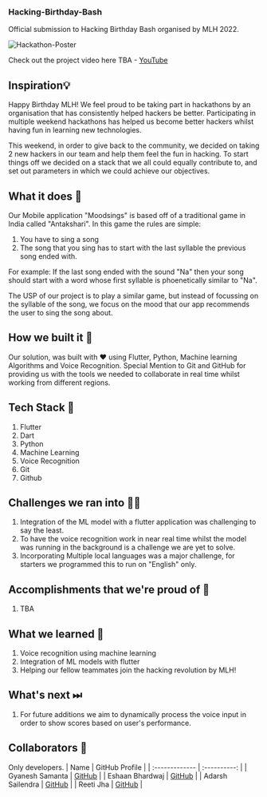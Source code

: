 ### Hacking-Birthday-Bash

Official submission to Hacking Birthday Bash organised by MLH 2022. 

![Hackathon-Poster](Repository-Assests/hackathon-poster.png)

Check out the project video here TBA - [YouTube]()

## Inspiration💡
Happy Birthday MLH! We feel proud to be taking part in hackathons by an organisation that has consistently helped hackers be better. Participating in multiple weekend hackathons has helped us become better hackers whilst having fun in learning new technologies.

This weekend, in order to give back to the community, we decided on taking 2 new hackers in our team and help them feel the fun in hacking. To start things off we decided on a stack that we all could equally contribute to, and set out parameters in which we could achieve our objectives. 
  

## What it does 🧭
Our Mobile application "Moodsings" is based off of a traditional game in India called "Antakshari". In this game the rules are simple:

1. You have to sing a song 
2. The song that you sing has to start with the last syllable the previous song ended with. 
 
For example: If the last song ended with the sound "Na" then your song should start with a word whose first syllable is phoenetically similar to "Na".

The USP of our project is to play a similar game, but instead of focussing on the syllable of the song, we focus on the mood that our app recommends the user to sing the song about. 

## How we built it 🔧

Our solution, was built with ❤️ using Flutter, Python, Machine learning Algorithms and Voice Recognition. Special Mention to Git and GitHub for providing us with the tools we needed to collaborate in real time whilst working from different regions. 

## Tech Stack 🔨
1. Flutter
2. Dart
3. Python
4. Machine Learning
5. Voice Recognition
6. Git
7. Github

## Challenges we ran into 🏃‍♂️

1. Integration of the ML model with a flutter application was challenging to say the least. 
2. To have the voice recognition work in near real time whilst the model was running in the background is a challenge we are yet to solve.
3. Incorporating Multiple local languages was a major challenge, for starters we programmed this to run on "English" only. 

## Accomplishments that we're proud of 🏅
1. TBA

## What we learned 🧠
1. Voice recognition using machine learning
2. Integration of ML models with flutter
3. Helping our fellow teammates join the hacking revolution by MLH!
## What's next ⏭
 1. For future additions we aim to dynamically process the voice input in order to show scores based on user's performance. 

## Collaborators 🤖

Only developers.
| Name      | GitHub Profile     |
| :------------- | :----------: |
|  Gyanesh Samanta   | [GitHub](https://www.github.com/gyanesh-samanta-123) |
|  Eshaan Bhardwaj   | [GitHub](https://github.com/Eshaan-B) |
|  Adarsh Sailendra   | [GitHub](https://github.com/Adarsh-gif-crypt) |
|  Reeti Jha           | [GitHub](https://github.com/Reeti1605) |








